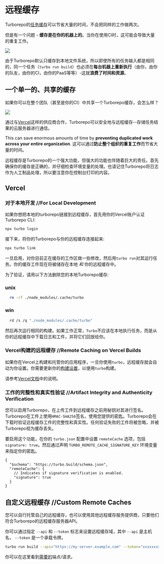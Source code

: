 # 远程缓存

Turborepo的[任务缓存](https://turbo.build/repo/docs/core-concepts/caching)可以节省大量的时间，不会把同样的工作做两次。

但是有一个问题 - **缓存是在你的机器上的**。当你在使用CI时，这可能会导致大量的重复工作。

![](https://turbo.build/_next/image?url=%2F_next%2Fstatic%2Fmedia%2Flocal-caching.d097807f.png&w=1920&q=75)

由于Turborepo默认只缓存到本地文件系统，所以即使所有的任务输入都是相同的，同一个任务（`turbo run build`）也必须在**每台机器上重新执行**（由你，由你的队友，由你的CI，由你的PaaS等等）-这就**浪费了时间和资源**。

## 一个单一的、共享的缓存

如果你可以在整个团队（甚至是你的CI）中共享一个Turborepo缓存，会怎么样？

![](https://turbo.build/_next/image?url=%2F_next%2Fstatic%2Fmedia%2Fremote-caching.5c826549.png&w=1920&q=75)

通过与[Vercel](https://turbo.build/repo/docs/core-concepts/remote-caching#vercel)这样的供应商合作，Turborepo可以安全地与远程缓存--存储任务结果的云服务器进行通信。

This can save enormous amounts of time by **preventing duplicated work across your entire organization**.
这可以通过**防止整个组织的重复工作**而节省大量的时间。

远程缓存是Turborepo的一个强大功能，但强大的功能也伴随着巨大的责任。首先确保你的缓存是正确的，并仔细检查环境变量的处理。也请记住Turborepo将日志作为人工制品处理，所以要注意你在控制台打印的内容。

## Vercel

### 对于本地开发 //For Local Development

如果你想把本地的turborepo链接到远程缓存，首先用你的Vercel账户认证Turborepo CLI:

```sh
npx turbo login
```

接下来，将你的Turborepo与你的远程缓存连接起来:

```sh
npx turbo link
```

一旦启用，对你目前正在缓存的工作区做一些修改，然后用`turbo run`对其运行任务。你的缓存工件现在将被储存在本地 _和_ 你的远程缓存中。

为了验证，请用以下方法删除您的本地Turborepo缓存:

### unix
```sh
  rm -rf ./node_modules/.cache/turbo
```

### win
```sh
  rd /s /q "./node_modules/.cache/turbo"
```

然后再次运行相同的构建。如果工作正常，`Turbo`不应该在本地执行任务，而是从你的远程缓存中下载日志和工件，并将它们回放给你。

### Vercel构建的远程缓存 //Remote Caching on Vercel Builds

如果你在Vercel上构建和托管你的应用程序，一旦你使用`turbo`，远程缓存就会自动为你设置。你需要更新你的[构建设置](https://vercel.com/docs/concepts/deployments/configure-a-build)，以便用`turbo`构建。

请参考[Vercel文档](https://vercel.com/docs/concepts/git/monorepos#turborepo?utm_source=turbo.build&utm_medium=referral&utm_campaign=docs-link)中的说明。

### 工作的完整性和真实性验证 //Artifact Integrity and Authenticity Verification

您可以启用Turborepo，在上传工件到远程缓存之前用秘钥对其进行签名。Turborepo在工件上使用`HMAC-SHA256`签名，使用您提供的密匙。Turborepo会在下载时验证远程缓存工件的完整性和真实性。任何验证失败的工件将被忽略，并被Turborepo视为缓存丢失。

要启用这个功能，在你的 `turbo.json` 配置中设置 `remoteCache` 选项，包括`signature: true`。然后通过声明 `TURBO_REMOTE_CACHE_SIGNATURE_KEY` 环境变量来指定你的密匙。

```jsonc
{
  "$schema": "https://turbo.build/schema.json",
  "remoteCache": {
    // Indicates if signature verification is enabled.
    "signature": true
  }
}
```

## 自定义远程缓存 //Custom Remote Caches

您可以自行托管自己的远程缓存，也可以使用其他远程缓存服务提供商，只要他们符合Turborepo的远程缓存服务器API。

你可以通过指定 `--api` 和 `--token` 标志来设置远程缓存域，其中 `--api` 是主机名， `--token` 是一个承载令牌。

```sh
turbo run build --api="https://my-server.example.com" --token="xxxxxxxxxxxxxxxxx"
```

你可以在这里看到[需要的](https://github.com/vercel/turbo/blob/main/cli/internal/client/client.go)端点/请求。